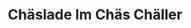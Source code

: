 ---
title: "Chäslade Im Chäs Chäller"
url: /huenenberg-see/chaeslade-im-chaes-chaeller/
shop: Lebensmittel
---